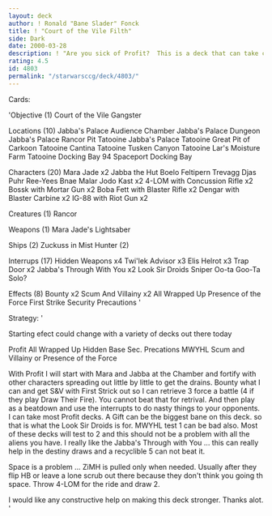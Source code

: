 ```yaml
---
layout: deck
author: ! Ronald "Bane Slader" Fonck
title: ! "Court of the Vile Filth"
side: Dark
date: 2000-03-28
description: ! "Are you sick of Profit?  This is a deck that can take care of that with force retrieval to boot."
rating: 4.5
id: 4803
permalink: "/starwarsccg/deck/4803/"
---
```

Cards: 

'Objective (1)
Court of the Vile Gangster

Locations (10)
Jabba's Palace Audience Chamber
Jabba's Palace Dungeon
Jabba's Palace Rancor Pit
Tatooine Jabba's Palace
Tatooine Great Pit of Carkoon
Tatooine Cantina
Tatooine Tusken Canyon
Tatooine Lar's Moisture Farm
Tatooine Docking Bay 94
Spaceport Docking Bay

Characters (20)
Mara Jade x2
Jabba the Hut
Boelo
Feltipern Trevagg
Djas Puhr
Ree-Yees
Bnae Malar
Jodo Kast x2
4-LOM with Concussion Rifle x2
Bossk with Mortar Gun x2
Boba Fett with Blaster Rifle x2
Dengar with Blaster Carbine x2
IG-88 with Riot Gun x2

Creatures (1)
Rancor

Weapons (1)
Mara Jade's Lightsaber

Ships (2)
Zuckuss in Mist Hunter (2)

Interrups (17)
Hidden Weapons x4
Twi'lek Advisor x3
Elis Helrot x3
Trap Door x2
Jabba's Through With You x2
Look Sir Droids
Sniper
Oo-ta Goo-Ta Solo?

Effects (8)
Bounty x2
Scum And Villainy x2
All Wrapped Up
Presence of the Force
First Strike
Security Precautions '

Strategy: '

Starting efect could change with a variety of decks out there today

Profit All Wrapped Up
Hidden Base Sec. Precations
MWYHL Scum and Villainy or Presence of the Force

With Profit I will start with Mara and Jabba at the Chamber and fortify with other characters spreading out little by little to get the drains.  Bounty what I can and get S&V with First Strick out so I can retrieve 3 force a battle (4 if they play Draw Their Fire).  You cannot beat that for retrival.  And then play as a beatdown and use the interrupts to do nasty things to your opponents.  I can take most Profit decks.  A Gift can be the biggest bane on this deck.  so that is what the Look Sir Droids is for.  MWYHL test 1 can be bad also.  Most of these decks will test to 2 and this should not be a problem with all the aliens you have.  I really like the Jabba's Through with You ... this can really help in the destiny draws and a recyclible 5 can not beat it.

Space is a problem ... ZiMH is pulled only when needed.  Usually after they flip HB or leave a lone scrub out there because they don't think you going th space.  Throw 4-LOM for the ride and draw 2.

I would like any constructive help on making this deck stronger.  Thanks alot. '
